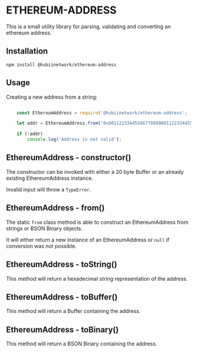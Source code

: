 # ETHEREUM-ADDRESS

This is a small utility library for parsing, validating and converting an
ethereum address.

## Installation

    npm install @hubiinetwork/ethereum-address

## Usage

Creating a new address from a string:

```javascript

    const EthereumAddress = require('@hubiinetwork/ethereum-address';

    let addr = EthereumAddress.from('0x0011223344556677889900112233445566778899');

    if (!addr)
        console.log('Address is not valid');

```

## EthereumAddress - constructor()

The constructor can be invoked with either a 20 byte Buffer or an already
existing EthereumAddress instance.

Invalid input will throw a `TypeError`.

## EthereumAddress - from()

The static `from` class method is able to construct an EthereumAddress from
strings or BSON Binary objects.

It will either return a new instance of an EthereumAddress or `null` if
conversion was not possible.

## EthereumAddress - toString()

This method will return a hexadecimal string representation of the address.

## EthereumAddress - toBuffer()

This method will return a Buffer containing the address.

## EthereumAddress - toBinary()

This method will return a BSON Binary containing the address.
